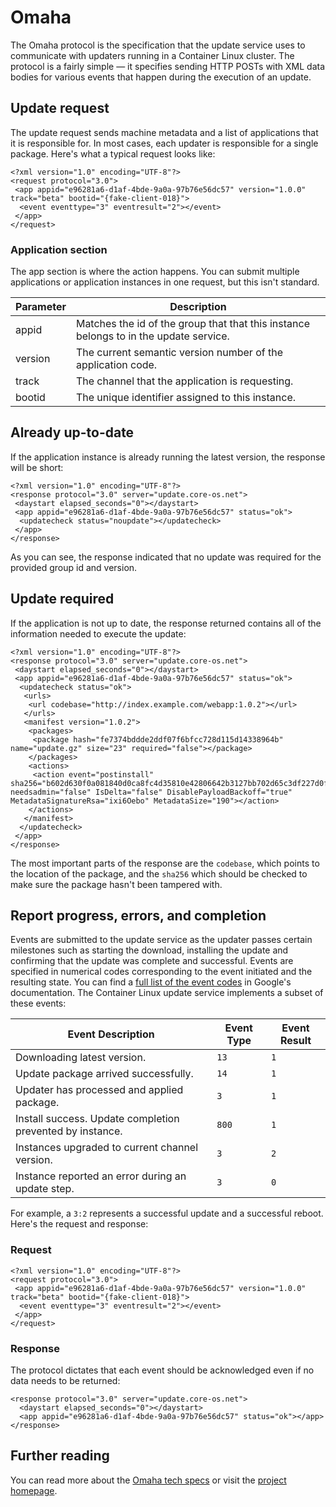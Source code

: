 # Omaha

The Omaha protocol is the specification that the update service uses to communicate with updaters running in a Container Linux cluster. The protocol is a fairly simple &mdash; it specifies sending HTTP POSTs with XML data bodies for various events that happen during the execution of an update.

## Update request

The update request sends machine metadata and a list of applications that it is responsible for. In most cases, each updater is responsible for a single package. Here's what a typical request looks like:

```
<?xml version="1.0" encoding="UTF-8"?>
<request protocol="3.0">
 <app appid="e96281a6-d1af-4bde-9a0a-97b76e56dc57" version="1.0.0" track="beta" bootid="{fake-client-018}">
  <event eventtype="3" eventresult="2"></event>
 </app>
</request>
```

### Application section

The app section is where the action happens. You can submit multiple applications or application instances in one request, but this isn't standard.

| Parameter | Description |
|-----------|-------------|
| appid     | Matches the id of the group that that this instance belongs to in the update service. |
| version   | The current semantic version number of the application code. |
| track     | The channel that the application is requesting. |
| bootid    | The unique identifier assigned to this instance. |

## Already up-to-date

If the application instance is already running the latest version, the response will be short:

```
<?xml version="1.0" encoding="UTF-8"?>
<response protocol="3.0" server="update.core-os.net">
 <daystart elapsed_seconds="0"></daystart>
 <app appid="e96281a6-d1af-4bde-9a0a-97b76e56dc57" status="ok">
  <updatecheck status="noupdate"></updatecheck>
 </app>
</response>
```

As you can see, the response indicated that no update was required for the provided group id and version.

## Update required

If the application is not up to date, the response returned contains all of the information needed to execute the update:

```
<?xml version="1.0" encoding="UTF-8"?>
<response protocol="3.0" server="update.core-os.net">
 <daystart elapsed_seconds="0"></daystart>
 <app appid="e96281a6-d1af-4bde-9a0a-97b76e56dc57" status="ok">
  <updatecheck status="ok">
   <urls>
    <url codebase="http://index.example.com/webapp:1.0.2"></url>
   </urls>
   <manifest version="1.0.2">
    <packages>
     <package hash="fe7374bddde2ddf07f6bfcc728d115d14338964b" name="update.gz" size="23" required="false"></package>
    </packages>
    <actions>
     <action event="postinstall" sha256="b602d630f0a081840d0ca8fc4d35810e42806642b3127bb702d65c3df227d0f5" needsadmin="false" IsDelta="false" DisablePayloadBackoff="true" MetadataSignatureRsa="ixi6Oebo" MetadataSize="190"></action>
    </actions>
   </manifest>
  </updatecheck>
 </app>
</response>
```

The most important parts of the response are the `codebase`, which points to the location of the package, and the `sha256` which should be checked to make sure the package hasn't been tampered with.

## Report progress, errors, and completion

Events are submitted to the update service as the updater passes certain milestones such as starting the download, installing the update and confirming that the update was complete and successful. Events are specified in numerical codes corresponding to the event initiated and the resulting state. You can find a [full list of the event codes](https://code.google.com/p/omaha/wiki/ServerProtocol#event_Element) in Google's documentation. The Container Linux update service implements a subset of these events:

| Event Description | Event Type | Event Result |
|-------------------|------------|--------------|
| Downloading latest version. | `13` | `1` |
| Update package arrived successfully. | `14` | `1` |
| Updater has processed and applied package. | `3` | `1` |
| Install success. Update completion prevented by instance. | `800` | `1` |
| Instances upgraded to current channel version. | `3` | `2` |
| Instance reported an error during an update step. | `3` | `0` |

For example, a `3:2` represents a successful update and a successful reboot. Here's the request and response:

### Request

```
<?xml version="1.0" encoding="UTF-8"?>
<request protocol="3.0">
 <app appid="e96281a6-d1af-4bde-9a0a-97b76e56dc57" version="1.0.0" track="beta" bootid="{fake-client-018}">
  <event eventtype="3" eventresult="2"></event>
 </app>
</request>
```

### Response

The protocol dictates that each event should be acknowledged even if no data needs to be returned:

```
<response protocol="3.0" server="update.core-os.net">
  <daystart elapsed_seconds="0"></daystart>
  <app appid="e96281a6-d1af-4bde-9a0a-97b76e56dc57" status="ok"></app>
</response>
```

## Further reading

You can read more about the [Omaha tech specs](https://code.google.com/p/omaha/wiki/ServerProtocol) or visit the [project homepage](https://code.google.com/p/omaha/).
